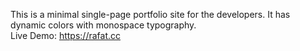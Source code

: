 This is a minimal single-page portfolio site for the developers.
It has dynamic colors with monospace typography.
<br>Live Demo: https://rafat.cc
